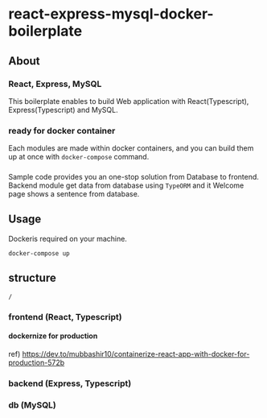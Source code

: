 # react-express-mysql-docker-boilerplate

## About
### React, Express, MySQL
This boilerplate enables to build  Web application with React(Typescript), Express(Typescript) and MySQL.

### ready for docker container
Each modules are made within docker containers, and you can build them up at once with `docker-compose` command.

### 
Sample code provides you an one-stop solution from Database to frontend. Backend module get data from database using `TypeORM` and  it  Welcome page shows a sentence from database.


## Usage
Dockeris required  on your machine.
```shell
docker-compose up
```

## structure
```
/

```

### frontend (React, Typescript)

#### dockernize for production
ref) https://dev.to/mubbashir10/containerize-react-app-with-docker-for-production-572b

### backend (Express, Typescript)

### db (MySQL)


